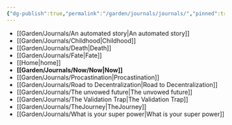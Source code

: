 ```yaml
---
{"dg-publish":true,"permalink":"/garden/journals/journals/","pinned":true,"noteIcon":"1","created":"2024-12-01T00:12:51.916+01:00","updated":"2024-12-01T19:29:35.720+01:00"}
---
```



- [[Garden/Journals/An automated story\|An automated story]]
- [[Garden/Journals/Childhood\|Childhood]]
- [[Garden/Journals/Death\|Death]]
- [[Garden/Journals/Fate\|Fate]]
- [[Home\|home]]
- **[[Garden/Journals/Now/Now\|Now]]**
- [[Garden/Journals/Procastination\|Procastination]]
- [[Garden/Journals/Road to Decentralization\|Road to Decentralization]]
- [[Garden/Journals/The unvowed future\|The unvowed future]]
- [[Garden/Journals/The Validation Trap\|The Validation Trap]]
- [[Garden/Journals/TheJourney\|TheJourney]]
- [[Garden/Journals/What is your super power\|What is your super power]]

